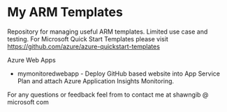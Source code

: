 # My ARM Templates
Repository for managing useful ARM templates. Limited use case and testing. For Microsoft Quick Start Templates please visit https://github.com/azure/azure-quickstart-templates 


Azure Web Apps
- mymonitoredwebapp - Deploy GitHub based website into App Service Plan and attach Azure Application Insights Monitoring. 


For any questions or feedback feel from to contact me at shawngib @ microsoft com
